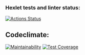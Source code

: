 ### Hexlet tests and linter status:
[![Actions Status](https://github.com/kkillmemommyy/frontend-project-46/actions/workflows/hexlet-check.yml/badge.svg)](https://github.com/kkillmemommyy/frontend-project-46/actions)

## Codeclimate:
[![Maintainability](https://api.codeclimate.com/v1/badges/ecfdd7d47f05da1791a4/maintainability)](https://codeclimate.com/github/kkillmemommyy/frontend-project-46/maintainability) [![Test Coverage](https://api.codeclimate.com/v1/badges/ecfdd7d47f05da1791a4/test_coverage)](https://codeclimate.com/github/kkillmemommyy/frontend-project-46/test_coverage)
